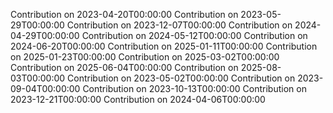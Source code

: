 Contribution on 2023-04-20T00:00:00
Contribution on 2023-05-29T00:00:00
Contribution on 2023-12-07T00:00:00
Contribution on 2024-04-29T00:00:00
Contribution on 2024-05-12T00:00:00
Contribution on 2024-06-20T00:00:00
Contribution on 2025-01-11T00:00:00
Contribution on 2025-01-23T00:00:00
Contribution on 2025-03-02T00:00:00
Contribution on 2025-06-04T00:00:00
Contribution on 2025-08-03T00:00:00
Contribution on 2023-05-02T00:00:00
Contribution on 2023-09-04T00:00:00
Contribution on 2023-10-13T00:00:00
Contribution on 2023-12-21T00:00:00
Contribution on 2024-04-06T00:00:00

